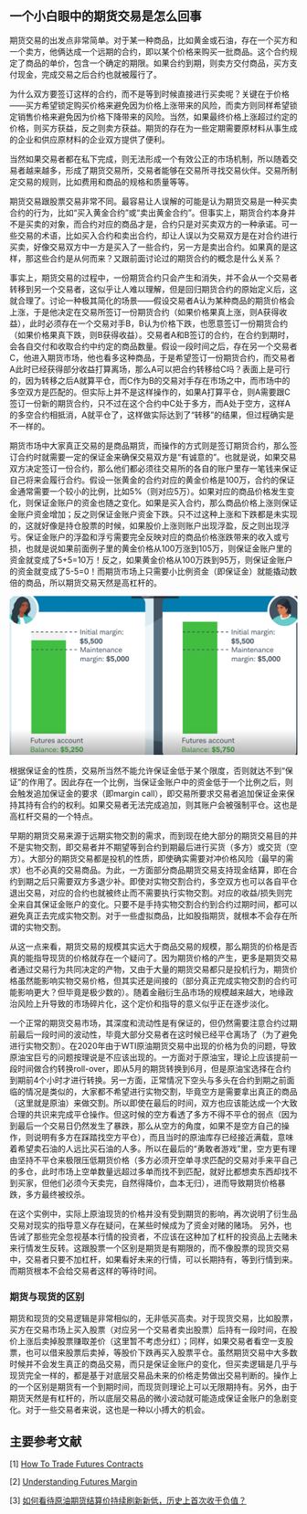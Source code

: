 ## 一个小白眼中的期货交易是怎么回事

期货交易的出发点非常简单。对于某一种商品，比如黄金或石油，存在一个买方和一个卖方，他俩达成一个远期的合约，即以某个价格来购买一批商品。这个合约规定了商品的单价，包含一个确定的期限。如果合约到期，则卖方交付商品，买方支付现金，完成交易之后合约也就被履行了。

为什么双方要签订这样的合约，而不是等到时候直接进行买卖呢？关键在于价格——买方希望锁定购买价格来避免因为价格上涨带来的风险，而卖方则同样希望锁定销售价格来避免因为价格下降带来的风险。当然，如果最终价格上涨超过约定的价格，则买方获益，反之则卖方获益。期货的存在为一些定期需要原材料从事生成的企业和供应原材料的企业双方提供了便利。

当然如果交易者都在私下完成，则无法形成一个有效公正的市场机制，所以随着交易者越来越多，形成了期货交易所，交易者能够在交易所寻找交易伙伴。交易所制定交易的规则，比如费用和商品的规格和质量等等。

期货交易跟股票交易非常不同。最容易让人误解的可能是认为期货交易是一种买卖合约的行为，比如“买入黄金合约”或“卖出黄金合约”。但事实上，期货合约本身并不是买卖的对象，而合约对应的商品才是，合约只是对买卖双方的一种承诺。可一些交易的术语，比如买入合约和卖出合约，却让人误以为交易双方是在对合约进行买卖，好像交易双方中一方是买入了一些合约，另一方是卖出合约。如果真的是这样，那这些合约是从何而来？又跟前面讨论过的期货合约的概念是什么关系？

事实上，期货交易的过程中，一份期货合约只会产生和消失，并不会从一个交易者转移到另一个交易者，这似乎让人难以理解，但是回归期货合约的原始定义后，这就合理了。讨论一种极其简化的场景——假设交易者A认为某种商品的期货价格会上涨，于是他决定在交易所签订一份期货合约（如果价格果真上涨，则A获得收益），此时必须存在一个交易对手B，B认为价格下跌，也愿意签订一份期货合约（如果价格果真下跌，则B获得收益）。交易者A和B签订的合约，在合约到期时，会各自交付和收取合约中约定的商品数量。假设一段时间之后，存在另一个交易者C，他进入期货市场，他也看多这种商品，于是希望签订一份期货合约，而交易者A此时已经获得部分收益打算离场，那么A可以把合约转移给C吗？表面上是可行的，因为转移之后A就算平仓，而C作为B的交易对手存在市场之中，而市场中的多空双方是匹配的。但实际上并不是这样操作的，如果A打算平仓，则A需要跟C签订一份新的期货合约，只不过在这个合约中C处于多方，而A处于空方，这样A的多空合约相抵消，A就平仓了，这样做实际达到了“转移”的结果，但过程确实是不一样的。

期货市场中大家真正交易的是商品期货，而操作的方式则是签订期货合约，那么签订合约时就需要一定的保证金来确保交易双方是“有诚意的”。也就是说，如果交易双方决定签订一份合约，那么他们都必须往交易所的各自的账户里存一笔钱来保证自己将来会履行合约。假设一张黄金的合约对应的黄金价格是100万，合约的保证金通常需要一个较小的比例，比如5%（则对应5万）。如果对应的商品价格发生变化，则保证金账户的资金也随之变化。如果是买入合约，那么商品价格上涨则保证金账户资金增加；反之则保证金账户资金下跌。只不过这种上涨和下跌都是未实现的，这就好像是持仓股票的时候，如果股价上涨则账户出现浮盈，反之则出现浮亏。保证金账户的浮盈和浮亏需要完全反映对应的商品价格涨跌带来的收入或亏损，也就是说如果前面例子里的黄金价格从100万涨到105万，则保证金账户里的资金就变成了5+5=10万！反之，如果黄金价格从100万跌到95万，则保证金账户的资金就变成了5-5=0！而期货市场上只需要小比例资金（即保证金）就能撬动数倍的商品，所以期货交易天然是高杠杆的。

![futures](../asserts/futures.png)

根据保证金的性质，交易所当然不能允许保证金低于某个限度，否则就达不到“保证”的作用了。因此存在一个比例，当保证金账户中的资金低于一个比例之后，则会触发追加保证金的要求（即margin call），即交易所要求交易者追加保证金来保持其持有合约的权利。如果交易者无法完成追加，则其账户会被强制平仓。这也是高杠杆交易的一个特点。

早期的期货交易来源于远期实物交割的需求，而到现在绝大部分的期货交易目的并不是实物交割，即交易者并不期望等到合约到期最后进行买货（多方）或交货（空方）。大部分的期货交易都是投机的性质，即使确实需要对冲价格风险（最早的需求）也不必真的交易商品。为此，一方面部分商品期货交易支持现金结算，即在合约到期之后只需要双方多退少补。即使对实物交割合约，多空双方也可以各自平仓退出交易，对应的合约也就被终止而不需要执行实物交割。对应的收益/损失则完全来自其保证金账户的变化。只要不是手持实物交割合约到合约过期时间，都可以避免真正去完成实物交割。对于一些虚拟商品，比如股指期货，就根本不会存在所谓的实物交割。

从这一点来看，期货交易的规模其实远大于商品交易的规模，那么期货的价格是否真的能指导现货的价格就存在一个疑问了。因为期货价格的产生，更多是期货交易者通过交易行为共同决定的产物，又由于大量的期货交易都只是投机行为，期货价格虽然能影响实物交易价格，但其实还是间接的（部分真正完成实物交割的合约可能影响更大？但毕竟是极少数的）。随着金融衍生品市场的规模越来越大，地缘政治风险上升导致的市场碎片化，这个定价和指导的意义似乎正在逐步淡化。

一个正常的期货交易市场，其深度和流动性是有保证的，但仍然需要注意合约过期前最后一段时间的波动性，毕竟大部分交易者在这时候已经平仓离场了（为了避免进行实物交割）。在2020年由于WTI原油期货交易中出现的价格为负的问题，导致原油宝巨亏的问题按理说是不应该出现的。一方面对于原油宝，理论上应该提前一段时间做合约转换roll-over，即从5月的期货转换到6月，但是原油宝选择在合约到期前4个小时才进行转换。另一方面，正常情况下空头与多头在合约到期之前面临的情况是类似的，大家都不希望进行实物交割，毕竟空方是需要拿出真正的商品（这里就是原油）来做交割。所以即使在最后的时间，双方也应该能达成一个大致合理的共识来完成平仓操作。但这时候的空方看透了多方不得不平仓的弱点（因为到最后一个交易日仍然发生了暴跌，那么从空方的角度，如果不是空方自己的操作，则说明有多方在踩踏找空方平仓），而且当时的原油库存已经接近满载，意味着希望卖石油的人远比买石油的人多。所以在最后的“勇敢者游戏”里，空方更有理由坚持不平仓来极限压低期货价格（多方必须开空单寻求匹配的交易对手来平自己的多仓，此时市场上空单数量远超过多单而找不到匹配，就好比都想卖东西却找不到买家，但他们必须今天卖完，自然得降价，血本无归），进而导致期货价格暴跌，多方最终被绞杀。

在这个实例中，实际上原油现货的价格并没有受到期货的影响，再次说明了衍生品交易对现实的指导意义存在疑问，在某些时候成为了资金对赌的赌场。
另外，也告诫了那些完全忽视基本行情的投资者，不应该在这种加了杠杆的投资品上去赌未来行情发生反转。这跟股票一个区别是期货是有期限的，而不像股票的现货交易中，交易者只要不加杠杆，如果看好未来的行情，可以长期持有，等到行情到来。而期货根本不会给交易者这样的等待时间。

### 期货与现货的区别

期货和现货的交易逻辑是非常相似的，无非低买高卖。对于现货交易，比如股票，买方在交易市场上买入股票（对应另一个交易者卖出股票）后持有一段时间，在股价上涨后卖掉股票赚取差价（这里暂不考虑分红）；同样，如果交易者看空一支股票，也可以借来股票后卖掉，等股价下跌再买入股票平仓。虽然期货交易中大多数时候并不会发生真正的商品交易，而只是保证金账户的变化，但买卖逻辑是几乎与现货完全一样的，都是基于对底层交易品未来的价格走势做出交易判断的。操作上的一个区别是期货有一个到期时间，而现货则理论上可以无限期持有。另外，由于期货天然是有杠杆的，所以底层交易品的微小波动就可能造成保证金账户的急剧变化。对于一些交易者来说，这也是一种以小搏大的机会。


## 主要参考文献

[1] [How To Trade Futures Contracts](https://www.youtube.com/watch?v=sJELO5PGY00)

[2] [Understanding Futures Margin](https://www.schwab.com/learn/story/understanding-futures-margin)

[3] [如何看待原油期货结算价持续刷新新低，历史上首次收于负值？](https://www.zhihu.com/question/388723046/answer/1168290363)
